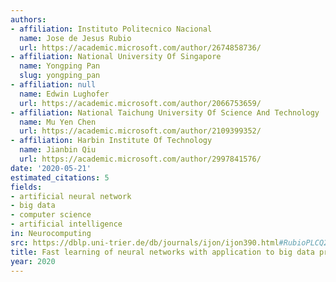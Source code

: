 ```yaml
---
authors:
- affiliation: Instituto Politecnico Nacional
  name: Jose de Jesus Rubio
  url: https://academic.microsoft.com/author/2674858736/
- affiliation: National University Of Singapore
  name: Yongping Pan
  slug: yongping_pan
- affiliation: null
  name: Edwin Lughofer
  url: https://academic.microsoft.com/author/2066753659/
- affiliation: National Taichung University Of Science And Technology
  name: Mu Yen Chen
  url: https://academic.microsoft.com/author/2109399352/
- affiliation: Harbin Institute Of Technology
  name: Jianbin Qiu
  url: https://academic.microsoft.com/author/2997841576/
date: '2020-05-21'
estimated_citations: 5
fields:
- artificial neural network
- big data
- computer science
- artificial intelligence
in: Neurocomputing
src: https://dblp.uni-trier.de/db/journals/ijon/ijon390.html#RubioPLCQ20
title: Fast learning of neural networks with application to big data processes
year: 2020
---
```

